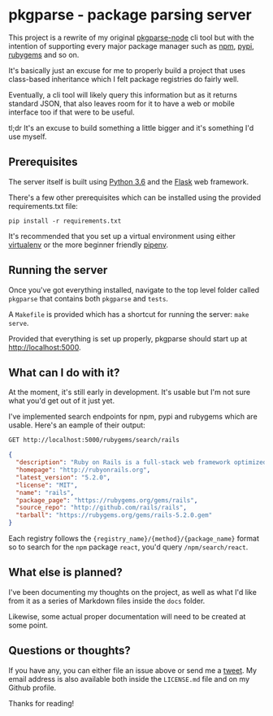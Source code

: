 # pkgparse - package parsing server

This project is a rewrite of my original [pkgparse-node](https://github.com/marcus-crane/pkgparse-node) cli tool but with the intention of supporting every major package manager such as [npm](https://www.npmjs.com/), [pypi](https://pypi.org/), [rubygems](https://rubygems.org) and so on.

It's basically just an excuse for me to properly build a project that uses class-based inheritance which I felt package registries do fairly well.

Eventually, a cli tool will likely query this information but as it returns standard JSON, that also leaves room for it to have a web or mobile interface too if that were to be useful.

tl;dr It's an excuse to build something a little bigger and it's something I'd use myself.

## Prerequisites

The server itself is built using [Python 3.6](https://www.python.org/downloads/release/python-360/) and the [Flask](http://flask.pocoo.org/) web framework.

There's a few other prerequisites which can be installed using the provided requirements.txt file:

```python3
pip install -r requirements.txt
```

It's recommended that you set up a virtual environment using either [virtualenv](https://pypi.python.org/pypi/virtualenv) or the more beginner friendly [pipenv](https://github.com/pypa/pipenv).

## Running the server

Once you've got everything installed, navigate to the top level folder called `pkgparse` that contains both `pkgparse` and `tests`.

A `Makefile` is provided which has a shortcut for running the server: `make serve`.

Provided that everything is set up properly, pkgparse should start up at [http://localhost:5000](http://localhost:5000).

## What can I do with it?

At the moment, it's still early in development. It's usable but I'm not sure what you'd get out of it just yet.

I've implemented search endpoints for npm, pypi and rubygems which are usable. Here's an eample of their output:

```bash
GET http://localhost:5000/rubygems/search/rails
```

```json
{
  "description": "Ruby on Rails is a full-stack web framework optimized for programmer happiness and sustainable productivity. It encourages beautiful code by favoring convention over configuration.",
  "homepage": "http://rubyonrails.org",
  "latest_version": "5.2.0",
  "license": "MIT",
  "name": "rails",
  "package_page": "https://rubygems.org/gems/rails",
  "source_repo": "http://github.com/rails/rails",
  "tarball": "https://rubygems.org/gems/rails-5.2.0.gem"
}
```

Each registry follows the `{registry_name}/{method}/{package_name}` format so to search for the `npm` package `react`, you'd query `/npm/search/react`.

## What else is planned?

I've been documenting my thoughts on the project, as well as what I'd like from it as a series of Markdown files inside the `docs` folder.

Likewise, some actual proper documentation will need to be created at some point.

## Questions or thoughts?

If you have any, you can either file an issue above or send me a [tweet](https://twitter.com/sentreh). My email address is also available both inside the `LICENSE.md` file and on my Github profile.

Thanks for reading! 